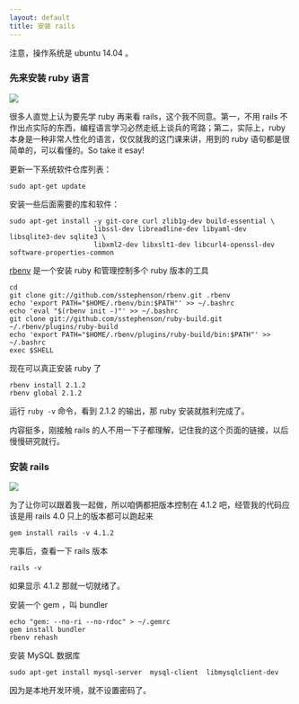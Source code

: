 ```yaml
---
layout: default
title: 安装 rails
---
```


注意，操作系统是 ubuntu 14.04 。

### 先来安装 ruby 语言

![](http://media.happycasts.net/pic/rails10/ruby.jpeg)

很多人直觉上认为要先学 ruby 再来看 rails，这个我不同意。第一，不用 rails 不作出点实际的东西，编程语言学习必然走纸上谈兵的弯路；第二，实际上，ruby 本身是一种非常人性化的语言，仅仅就我的这门课来讲，用到的 ruby 语句都是很简单的，可以看懂的。So take it esay!

更新一下系统软件仓库列表：

    sudo apt-get update

安装一些后面需要的库和软件：

    sudo apt-get install -y git-core curl zlib1g-dev build-essential \
                         libssl-dev libreadline-dev libyaml-dev libsqlite3-dev sqlite3 \
                         libxml2-dev libxslt1-dev libcurl4-openssl-dev software-properties-common

[rbenv](https://github.com/sstephenson/rbenv) 是一个安装 ruby 和管理控制多个 ruby 版本的工具

    cd
    git clone git://github.com/sstephenson/rbenv.git .rbenv
    echo 'export PATH="$HOME/.rbenv/bin:$PATH"' >> ~/.bashrc
    echo 'eval "$(rbenv init -)"' >> ~/.bashrc
    git clone git://github.com/sstephenson/ruby-build.git ~/.rbenv/plugins/ruby-build
    echo 'export PATH="$HOME/.rbenv/plugins/ruby-build/bin:$PATH"' >> ~/.bashrc
    exec $SHELL

现在可以真正安装 ruby 了

    rbenv install 2.1.2
    rbenv global 2.1.2

运行 `ruby -v` 命令，看到 2.1.2 的输出，那 ruby 安装就胜利完成了。

内容挺多，刚接触 rails 的人不用一下子都理解，记住我的这个页面的链接，以后慢慢研究就行。

### 安装 rails

![](http://media.happycasts.net/pic/rails10/rails.jpeg)

为了让你可以跟着我一起做，所以咱俩都把版本控制在 4.1.2 吧，经管我的代码应该是用 rails 4.0 只上的版本都可以跑起来

    gem install rails -v 4.1.2

完事后，查看一下 rails 版本

    rails -v

如果显示 4.1.2 那就一切就绪了。

安装一个 gem ，叫 bundler

    echo "gem: --no-ri --no-rdoc" > ~/.gemrc
    gem install bundler
    rbenv rehash

安装 MySQL 数据库

    sudo apt-get install mysql-server  mysql-client  libmysqlclient-dev

因为是本地开发环境，就不设置密码了。



